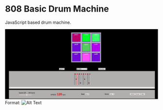 # 808 Basic Drum Machine
JavaScript based drum machine.

![Screenshot](/images/screenshot.jpg)
Format: ![Alt Text](url)
